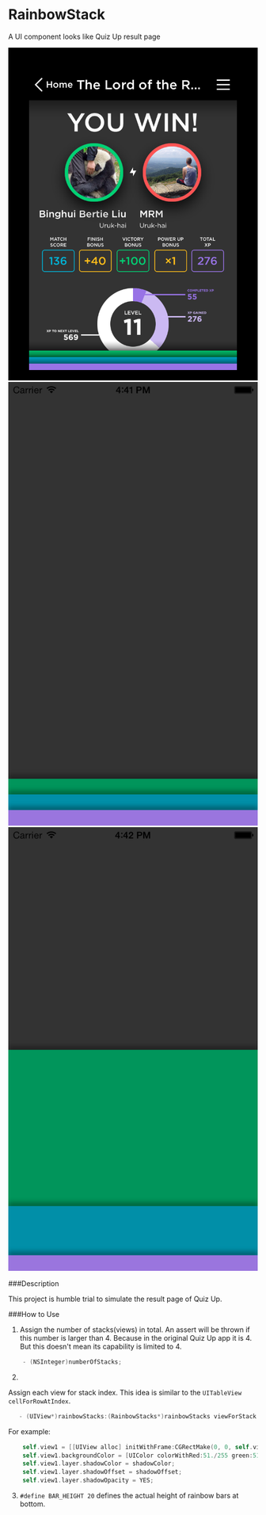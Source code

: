 RainbowStack
============

A UI component looks like Quiz Up result page

![ScreenShot](https://github.com/aceisScope/RainbowStack/raw/master/screenshot0.PNG)
![ScreenShot](https://github.com/aceisScope/RainbowStack/raw/master/screenshot1.png)
![ScreenShot](https://github.com/aceisScope/RainbowStack/raw/master/screenshot2.png)


###Description

This project is humble trial to simulate the result page of Quiz Up. 

###How to Use
1.  Assign the number of stacks(views) in total. An assert will be thrown if this number is larger than 4. Because in the original 
Quiz Up app it is 4. But this doesn't mean its capability is limited to 4.

``` objective-c
    - (NSInteger)numberOfStacks; 
```
2. 
Assign each view for stack index. This idea is similar to the `UITableView cellForRowAtIndex`.
``` objective-c
   - (UIView*)rainbowStacks:(RainbowStacks*)rainbowStacks viewForStack:(NSInteger)stack;
```
For example: 

``` objective-c
    self.view1 = [[UIView alloc] initWithFrame:CGRectMake(0, 0, self.view.frame.size.width, self.view.frame.size.height * 1.2)];
    self.view1.backgroundColor = [UIColor colorWithRed:51./255 green:51./255 blue:51./255 alpha:1];
    self.view1.layer.shadowColor = shadowColor;
    self.view1.layer.shadowOffset = shadowOffset;
    self.view1.layer.shadowOpacity = YES;
```
3. `#define BAR_HEIGHT 20` defines the actual height of rainbow bars at bottom.